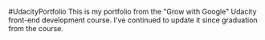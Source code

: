 #UdacityPortfolio
This is my portfolio from the "Grow with Google" Udacity front-end development course.  I've continued to update it since graduation from the course.
